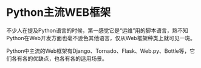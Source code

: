 # Python主流WEB框架

不少人在提及Python语言的时候，第一感觉它是“运维”用的脚本语言，熟不知Python在Web开发方面也毫不逊色其他语言，仅从Web框架种类上就可见一斑。

Python中主流的Web框架有Django、Tornado、Flask、Web.py、Bottle等，它们各有各的优缺点，也各有各的适用场景。

